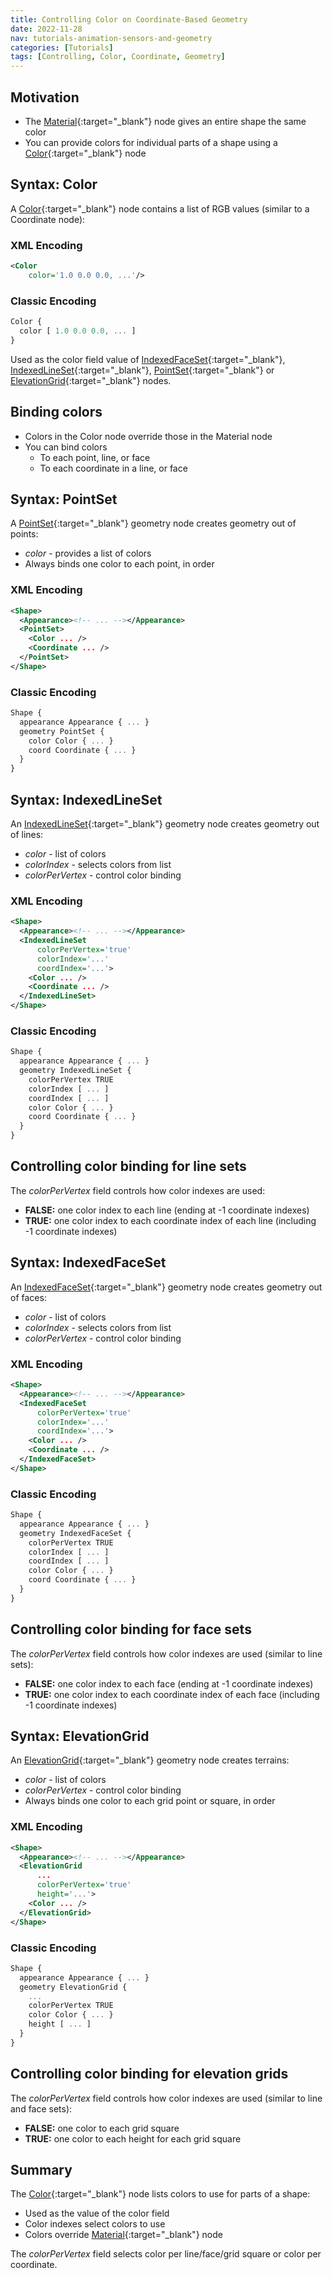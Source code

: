 ```yaml
---
title: Controlling Color on Coordinate-Based Geometry
date: 2022-11-28
nav: tutorials-animation-sensors-and-geometry
categories: [Tutorials]
tags: [Controlling, Color, Coordinate, Geometry]
---
```

## Motivation

- The [Material](https://www.web3d.org/documents/specifications/19775-1/V4.0/Part01/components/shape.html#Material){:target="_blank"} node gives an entire shape the same color
- You can provide colors for individual parts of a shape using a [Color](https://www.web3d.org/documents/specifications/19775-1/V4.0/Part01/components/rendering.html#Color){:target="_blank"} node

## Syntax: Color

A [Color](https://www.web3d.org/documents/specifications/19775-1/V4.0/Part01/components/rendering.html#Color){:target="_blank"} node contains a list of RGB values (similar to a Coordinate node):

### XML Encoding

```xml
<Color
    color='1.0 0.0 0.0, ...'/>
```

### Classic Encoding

```js
Color {
  color [ 1.0 0.0 0.0, ... ]
}
```

Used as the color field value of [IndexedFaceSet](https://www.web3d.org/documents/specifications/19775-1/V4.0/Part01/components/geometry3D.html#IndexedFaceSet){:target="_blank"}, [IndexedLineSet](https://www.web3d.org/documents/specifications/19775-1/V4.0/Part01/components/rendering.html#IndexedLineSet){:target="_blank"}, [PointSet](https://www.web3d.org/documents/specifications/19775-1/V4.0/Part01/components/rendering.html#PointSet){:target="_blank"} or [ElevationGrid](https://www.web3d.org/documents/specifications/19775-1/V4.0/Part01/components/geometry3D.html#ElevationGrid){:target="_blank"} nodes.

## Binding colors

- Colors in the Color node override those in the Material node
- You can bind colors
  - To each point, line, or face
  - To each coordinate in a line, or face

## Syntax: PointSet

A [PointSet](https://www.web3d.org/documents/specifications/19775-1/V4.0/Part01/components/rendering.html#PointSet){:target="_blank"} geometry node creates geometry out of points:

- *color* - provides a list of colors
- Always binds one color to each point, in order

### XML Encoding

```xml
<Shape>
  <Appearance><!-- ... --></Appearance>
  <PointSet>
    <Color ... />
    <Coordinate ... />
  </PointSet>
</Shape>
```

### Classic Encoding

```js
Shape {
  appearance Appearance { ... }
  geometry PointSet {
    color Color { ... }
    coord Coordinate { ... }
  }
}
```

## Syntax: IndexedLineSet

An [IndexedLineSet](https://www.web3d.org/documents/specifications/19775-1/V4.0/Part01/components/rendering.html#IndexedLineSet){:target="_blank"} geometry node creates geometry out of lines:

- *color* - list of colors
- *colorIndex* - selects colors from list
- *colorPerVertex* - control color binding

### XML Encoding

```xml
<Shape>
  <Appearance><!-- ... --></Appearance>
  <IndexedLineSet
      colorPerVertex='true'
      colorIndex='...'
      coordIndex='...'>
    <Color ... />
    <Coordinate ... />
  </IndexedLineSet>
</Shape>
```

### Classic Encoding

```js
Shape {
  appearance Appearance { ... }
  geometry IndexedLineSet {
    colorPerVertex TRUE
    colorIndex [ ... ]
    coordIndex [ ... ]
    color Color { ... }
    coord Coordinate { ... }
  }
}
```

## Controlling color binding for line sets

The *colorPerVertex* field controls how color indexes are used:

- **FALSE:** one color index to each line (ending at -1 coordinate indexes)
- **TRUE:** one color index to each coordinate index of each line (including -1 coordinate indexes)

## Syntax: IndexedFaceSet

An [IndexedFaceSet](https://www.web3d.org/documents/specifications/19775-1/V4.0/Part01/components/geometry3D.html#IndexedFaceSet){:target="_blank"} geometry node creates geometry out of faces:

- *color* - list of colors
- *colorIndex* - selects colors from list
- *colorPerVertex* - control color binding

### XML Encoding

```xml
<Shape>
  <Appearance><!-- ... --></Appearance>
  <IndexedFaceSet
      colorPerVertex='true'
      colorIndex='...'
      coordIndex='...'>
    <Color ... />
    <Coordinate ... />
  </IndexedFaceSet>
</Shape>
```

### Classic Encoding

```js
Shape {
  appearance Appearance { ... }
  geometry IndexedFaceSet {
    colorPerVertex TRUE
    colorIndex [ ... ]
    coordIndex [ ... ]
    color Color { ... }
    coord Coordinate { ... }
  }
}
```

## Controlling color binding for face sets

The *colorPerVertex* field controls how color indexes are used (similar to line sets):

- **FALSE:** one color index to each face (ending at -1 coordinate indexes)
- **TRUE:** one color index to each coordinate index of each face (including -1 coordinate indexes)

## Syntax: ElevationGrid

An [ElevationGrid](https://www.web3d.org/documents/specifications/19775-1/V4.0/Part01/components/geometry3D.html#ElevationGrid){:target="_blank"} geometry node creates terrains:

- *color* - list of colors
- *colorPerVertex* - control color binding
- Always binds one color to each grid point or square, in order

### XML Encoding

```xml
<Shape>
  <Appearance><!-- ... --></Appearance>
  <ElevationGrid
      ...
      colorPerVertex='true'
      height='...'>
    <Color ... />
  </ElevationGrid>
</Shape>
```

### Classic Encoding

```js
Shape {
  appearance Appearance { ... }
  geometry ElevationGrid {
    ...
    colorPerVertex TRUE
    color Color { ... }
    height [ ... ]
  }
}
```

## Controlling color binding for elevation grids

The *colorPerVertex* field controls how color indexes are used (similar to line and face sets):

- **FALSE:** one color to each grid square
- **TRUE:** one color to each height for each grid square

## Summary

The [Color](https://www.web3d.org/documents/specifications/19775-1/V4.0/Part01/components/rendering.html#Color){:target="_blank"} node lists colors to use for parts of a shape:

- Used as the value of the color field
- Color indexes select colors to use
- Colors override [Material](https://www.web3d.org/documents/specifications/19775-1/V4.0/Part01/components/shape.html#Material){:target="_blank"} node

The *colorPerVertex* field selects color per line/face/grid square or color per coordinate.
